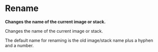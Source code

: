 # Rename

**Changes the name of the current image or stack.**

Changes the name of the current image or stack.

The default name for renaming is the old image/stack name plus a hyphen
and a number.
